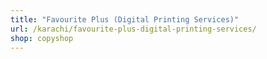 ```yaml
---
title: "Favourite Plus (Digital Printing Services)"
url: /karachi/favourite-plus-digital-printing-services/
shop: copyshop
---
```

